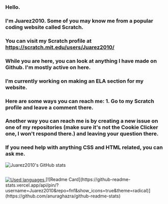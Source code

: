 ### Hello.
### I'm Juarez2010. Some of you may know me from a popular coding website called Scratch.
###
### You can visit my Scratch profile at https://scratch.mit.edu/users/Juarez2010/
###
### While you are here, you can look at anything I have made on Github. I'm mostly active on here.
###
### I’m currently working on making an ELA section for my website. 
###
### Here are some ways you can reach me: 1. Go to my Scratch profile and leave a comment there.
### Another way you can reach me is by creating a new issue on one of my repositories (make sure it's not the Cookie Clicker one, I won't respond there.) and leaving your question there.
###
### If you need help with anything CSS and HTML related, you can ask me. 



![Juarez2010's GitHub stats](https://github-readme-stats.vercel.app/api?username=Juarez2010&show_icons=true&theme=radical)

<span style="display:inline-block; width: 200px;"></span>

<a href="https://github.com/Juarez2010?tab=repositories">
    <img align="center" src="https://github-readme-stats.vercel.app/api/top-langs/?username=Juarez2010&show_icons=true&theme=radical" alt="Used languages"/>
</a>
[![Readme Card](https://github-readme-stats.vercel.app/api/pin/?username=Juarez2010&repo=fnf&show_icons=true&theme=radical)](https://github.com/anuraghazra/github-readme-stats)



